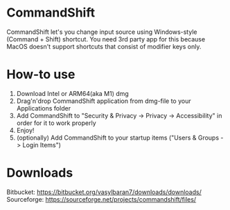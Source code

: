 # CommandShift
CommandShift let's you change input source using Windows-style (Command + Shift) shortcut. You need 3rd party app for this because MacOS doesn't support shortcuts that consist of modifier keys only.

# How-to use
1. Download Intel or ARM64(aka M1) dmg
2. Drag'n'drop CommandShift application from dmg-file to your Applications folder
3. Add CommandShift to "Security & Privacy -> Privacy -> Accessibility" in order for it to work properly
4. Enjoy!
5. (optionally) Add CommandShift to your startup items ("Users & Groups -> Login Items")

# Downloads
Bitbucket: https://bitbucket.org/vasylbaran7/downloads/downloads/
Sourceforge: https://sourceforge.net/projects/commandshift/files/
